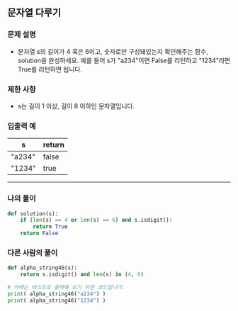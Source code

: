 ## 문자열 다루기
### 문제 설명
- 문자열 s의 길이가 4 혹은 6이고, 숫자로만 구성돼있는지 확인해주는 함수, solution을 완성하세요. 예를 들어 s가 "a234"이면 False를 리턴하고 "1234"라면 True를 리턴하면 됩니다.
### 제한 사항
- s는 길이 1 이상, 길이 8 이하인 문자열입니다.
### 입출력 예

|s|return|
|---|---|
|"a234"|false|
|"1234"|true|
---
### 나의 풀이
```python
def solution(s):
    if (len(s) == 4 or len(s) == 6) and s.isdigit():
        return True
    return False
```

### 다른 사람의 풀이
```python
def alpha_string46(s):
    return s.isdigit() and len(s) in (4, 6)

# 아래는 테스트로 출력해 보기 위한 코드입니다.
print( alpha_string46("a234") )
print( alpha_string46("1234") )
```